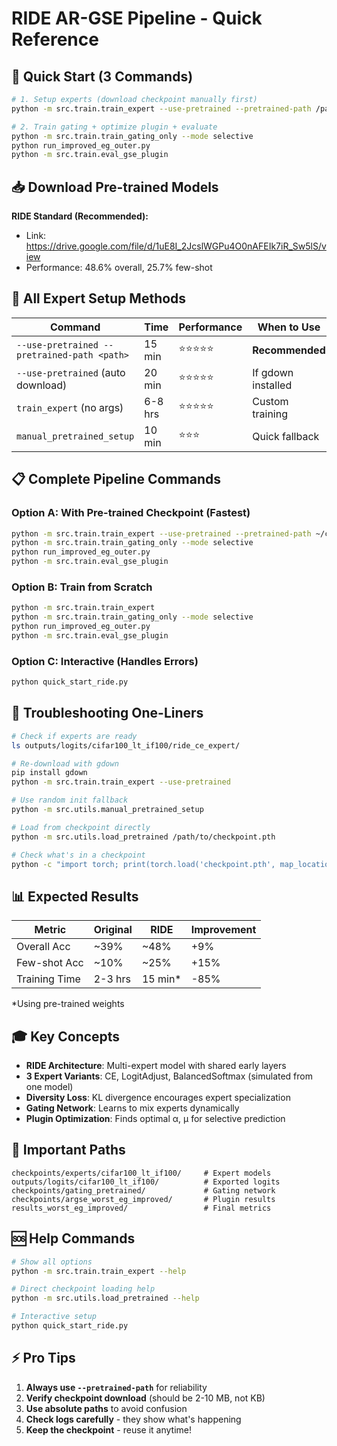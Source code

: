 # RIDE AR-GSE Pipeline - Quick Reference

## 🚀 Quick Start (3 Commands)

```bash
# 1. Setup experts (download checkpoint manually first)
python -m src.train.train_expert --use-pretrained --pretrained-path /path/to/checkpoint.pth

# 2. Train gating + optimize plugin + evaluate
python -m src.train.train_gating_only --mode selective
python run_improved_eg_outer.py
python -m src.train.eval_gse_plugin
```

## 📥 Download Pre-trained Models

**RIDE Standard (Recommended):**
- Link: https://drive.google.com/file/d/1uE8I_2JcslWGPu4O0nAFEIk7iR_Sw5lS/view
- Performance: 48.6% overall, 25.7% few-shot

## 🎯 All Expert Setup Methods

| Command | Time | Performance | When to Use |
|---------|------|-------------|-------------|
| `--use-pretrained --pretrained-path <path>` | 15 min | ⭐⭐⭐⭐⭐ | **Recommended** |
| `--use-pretrained` (auto download) | 20 min | ⭐⭐⭐⭐⭐ | If gdown installed |
| `train_expert` (no args) | 6-8 hrs | ⭐⭐⭐⭐⭐ | Custom training |
| `manual_pretrained_setup` | 10 min | ⭐⭐⭐ | Quick fallback |

## 📋 Complete Pipeline Commands

### Option A: With Pre-trained Checkpoint (Fastest)
```bash
python -m src.train.train_expert --use-pretrained --pretrained-path ~/checkpoint.pth
python -m src.train.train_gating_only --mode selective  
python run_improved_eg_outer.py
python -m src.train.eval_gse_plugin
```

### Option B: Train from Scratch
```bash
python -m src.train.train_expert
python -m src.train.train_gating_only --mode selective
python run_improved_eg_outer.py
python -m src.train.eval_gse_plugin
```

### Option C: Interactive (Handles Errors)
```bash
python quick_start_ride.py
```

## 🔧 Troubleshooting One-Liners

```bash
# Check if experts are ready
ls outputs/logits/cifar100_lt_if100/ride_ce_expert/

# Re-download with gdown
pip install gdown
python -m src.train.train_expert --use-pretrained

# Use random init fallback
python -m src.utils.manual_pretrained_setup

# Load from checkpoint directly
python -m src.utils.load_pretrained /path/to/checkpoint.pth

# Check what's in a checkpoint
python -c "import torch; print(torch.load('checkpoint.pth', map_location='cpu').keys())"
```

## 📊 Expected Results

| Metric | Original | RIDE | Improvement |
|--------|----------|------|-------------|
| Overall Acc | ~39% | ~48% | +9% |
| Few-shot Acc | ~10% | ~25% | +15% |
| Training Time | 2-3 hrs | 15 min* | -85% |

*Using pre-trained weights

## 🎓 Key Concepts

- **RIDE Architecture**: Multi-expert model with shared early layers
- **3 Expert Variants**: CE, LogitAdjust, BalancedSoftmax (simulated from one model)
- **Diversity Loss**: KL divergence encourages expert specialization
- **Gating Network**: Learns to mix experts dynamically
- **Plugin Optimization**: Finds optimal α, μ for selective prediction

## 📁 Important Paths

```
checkpoints/experts/cifar100_lt_if100/     # Expert models
outputs/logits/cifar100_lt_if100/          # Exported logits
checkpoints/gating_pretrained/             # Gating network
checkpoints/argse_worst_eg_improved/       # Plugin results
results_worst_eg_improved/                 # Final metrics
```

## 🆘 Help Commands

```bash
# Show all options
python -m src.train.train_expert --help

# Direct checkpoint loading help
python -m src.utils.load_pretrained --help

# Interactive setup
python quick_start_ride.py
```

## ⚡ Pro Tips

1. **Always use `--pretrained-path`** for reliability
2. **Verify checkpoint download** (should be 2-10 MB, not KB)
3. **Use absolute paths** to avoid confusion
4. **Check logs carefully** - they show what's happening
5. **Keep the checkpoint** - reuse it anytime!
